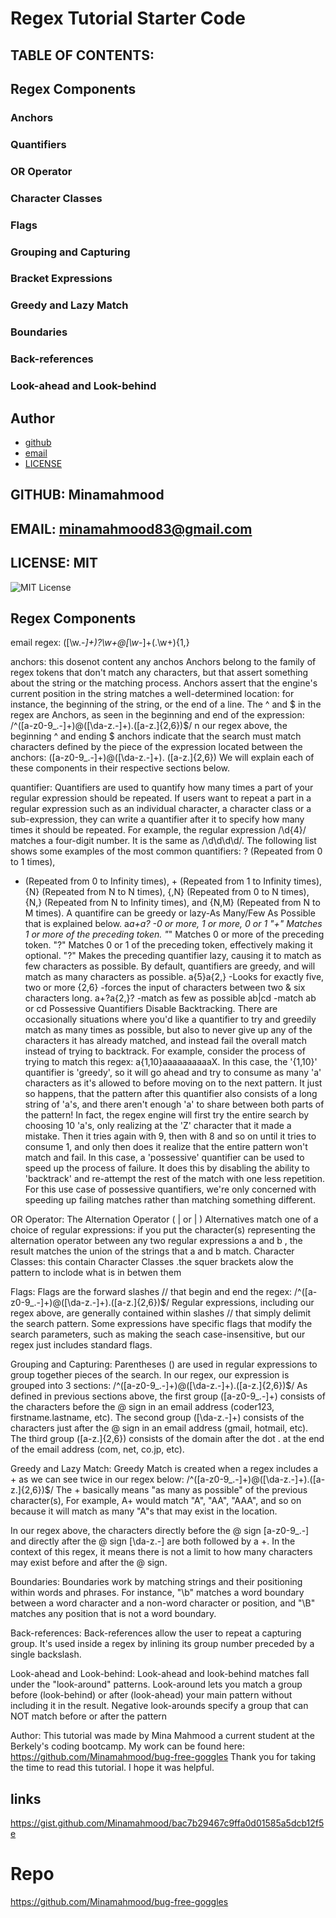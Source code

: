 # Regex Tutorial Starter Code

## TABLE OF CONTENTS:

## Regex Components

### Anchors

### Quantifiers

### OR Operator

### Character Classes

### Flags

### Grouping and Capturing

### Bracket Expressions

### Greedy and Lazy Match

### Boundaries

### Back-references

### Look-ahead and Look-behind

## Author

- [github](#GITHUB)
- [email](#EMAIL)
- [LICENSE](#LICENSE)

## GITHUB: Minamahmood

## EMAIL: minamahmood83@gmail.com

## LICENSE: MIT

![MIT License](https://img.shields.io/badge/License-MIT-Green)

## Regex Components

email regex: ([\w\.\-_]+)?\w+@[\w-_]+(\.\w+){1,}

anchors:
this dosenot content any anchos Anchors belong to the family of regex tokens that don't match any characters,
but that assert something about the string or the matching process. Anchors assert that the engine's current position in the string
matches a well-determined location: for instance, the beginning of the string, or the end of a line.
The ^ and $ in the regex are Anchors, as seen in the beginning and end of the expression: /^([a-z0-9_.-]+)@([\da-z.-]+).([a-z.]{2,6})$/ n our regex above,
the beginning ^ and ending $ anchors indicate that the search must match characters defined by the piece of the expression located between the anchors: ([a-z0-9_.-]+)@([\da-z.-]+).
([a-z.]{2,6}) We will explain each of these components in their respective sections below.

quantifier:
Quantifiers are used to quantify how many times a part of your regular expression should be repeated.
If users want to repeat a part in a regular expression such as an individual character, a character class or a sub-expression,
they can write a quantifier after it to specify how many times it should be repeated. For example, the regular expression /\d{4}/ matches a four-digit number.
It is the same as /\d\d\d\d/. The following list shows some examples of the most common quantifiers: ? (Repeated from 0 to 1 times),

- (Repeated from 0 to Infinity times), + (Repeated from 1 to Infinity times), {N} (Repeated from N to N times), {,N} (Repeated from 0 to N times),
  {N,} (Repeated from N to Infinity times), and {N,M} (Repeated from N to M times).
  A quantifire can be greedy or lazy-As Many/Few As Possible that is explained below.
  a*a+a? -0 or more, 1 or more, 0 or 1
  "+" Matches 1 or more of the preceding token. "*" Matches 0 or more of the preceding token.
  "?" Matches 0 or 1 of the preceding token, effectively making it optional.
  "?" Makes the preceding quantifier lazy, causing it to match as few characters as possible. By default, quantifiers are greedy,
  and will match as many characters as possible. a{5}a{2,} -Looks for exactly five, two or more
  {2,6} -forces the input of characters between two & six characters long.
  a+?a{2,}? -match as few as possible
  ab|cd -match ab or cd
  Possessive Quantifiers Disable Backtracking.
  There are occasionally situations where you'd like a quantifier to try and greedily match as many times as possible,
  but also to never give up any of the characters it has already matched, and instead fail the overall match
  instead of trying to backtrack. For example, consider the process of trying to match this regex: a{1,10}aaaaaaaaaaX.
  In this case, the '{1,10}' quantifier is 'greedy', so it will go ahead and try to consume as many 'a' characters as it's allowed
  to before moving on to the next pattern. It just so happens, that the pattern after this quantifier also consists of a long string
  of 'a's, and there aren't enough 'a' to share between both parts of the pattern! In fact, the regex engine will first try the entire
  search by choosing 10 'a's, only realizing at the 'Z' character that it made a mistake. Then it tries again with 9, then with 8 and
  so on until it tries to consume 1, and only then does it realize that the entire pattern won't match and fail.
  In this case, a 'possessive' quantifier can be used to speed up the process of failure. It does this by disabling
  the ability to 'backtrack' and re-attempt the rest of the match with one less repetition. For this use case of possessive quantifiers,
  we're only concerned with speeding up failing matches rather than matching something different.

OR Operator:
The Alternation Operator ( | or | )
Alternatives match one of a choice of regular expressions: if you put the character(s) representing the alternation operator
between any two regular expressions a and b , the result matches the union of the strings that a and b match.
Character Classes: this contain Character Classes .the squer brackets alow the pattern to inclode what is in betwen them

Flags:
Flags are the forward slashes // that begin and end the regex:
/^([a-z0-9_.-]+)@([\da-z.-]+).([a-z.]{2,6})$/
Regular expressions, including our regex above, are generally contained within slashes // that simply delimit the search pattern.
Some expressions have specific flags that modify the search parameters, such as making the seach case-insensitive,
but our regex just includes standard flags.

Grouping and Capturing:
Parentheses () are used in regular expressions to group together pieces of the search.
In our regex, our expression is grouped into 3 sections:
/^([a-z0-9_.-]+)@([\da-z.-]+).([a-z.]{2,6})$/
As defined in previous sections above, the first group ([a-z0-9_.-]+) consists of the characters before the @ sign in an email address
(coder123, firstname.lastname, etc). The second group ([\da-z.-]+) consists of the characters just after the @ sign in an email address
(gmail, hotmail, etc). The third group ([a-z.]{2,6}) consists of the domain after the dot . at the end of the email address (com, net, co.jp, etc).

Greedy and Lazy Match:
Greedy Match is created when a regex includes a + as we can see twice in our regex below:
/^([a-z0-9_.-]+)@([\da-z.-]+).([a-z.]{2,6})$/ The + basically means "as many as possible" of the previous character(s),
For example, A+ would match "A", "AA", "AAA", and so on because it will match as many "A"s that may exist in the location.

In our regex above, the characters directly before the @ sign [a-z0-9_.-] and directly after the @ sign [\da-z.-]
are both followed by a +. In the context of this regex, it means there is not a limit to how many characters may exist before and after
the @ sign.

Boundaries:
Boundaries work by matching strings and their positioning within words and phrases.
For instance, "\b" matches a word boundary between a word character and a non-word character or position,
and "\B" matches any position that is not a word boundary.

Back-references:
Back-references allow the user to repeat a capturing group. It's used inside a regex by inlining its group number preceded
by a single backslash.

Look-ahead and Look-behind:
Look-ahead and look-behind matches fall under the "look-around" patterns.
Look-around lets you match a group before (look-behind) or after (look-ahead) your main pattern without including it in the result.
Negative look-arounds specify a group that can NOT match before or after the pattern

Author:
This tutorial was made by Mina Mahmood a current student at the Berkely's coding bootcamp.
My work can be found here: https://github.com/Minamahmood/bug-free-goggles Thank you for taking the time to read this tutorial.
I hope it was helpful.

## links

https://gist.github.com/Minamahmood/bac7b29467c9ffa0d01585a5dcb12f5e

# Repo

https://github.com/Minamahmood/bug-free-goggles
